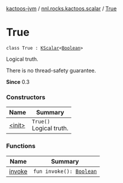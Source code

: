 [kactoos-jvm](../../index.md) / [nnl.rocks.kactoos.scalar](../index.md) / [True](./index.md)

# True

`class True : `[`KScalar`](../../nnl.rocks.kactoos/-k-scalar.md)`<`[`Boolean`](https://kotlinlang.org/api/latest/jvm/stdlib/kotlin/-boolean/index.html)`>`

Logical truth.

There is no thread-safety guarantee.

**Since**
0.3

### Constructors

| Name | Summary |
|---|---|
| [&lt;init&gt;](-init-.md) | `True()`<br>Logical truth. |

### Functions

| Name | Summary |
|---|---|
| [invoke](invoke.md) | `fun invoke(): `[`Boolean`](https://kotlinlang.org/api/latest/jvm/stdlib/kotlin/-boolean/index.html) |
